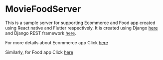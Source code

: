 # MovieFoodServer
This is a sample server for supporting Ecommerce and Food app created using React native and Flutter respectively.
It is created using Django [here](https://www.djangoproject.com) and Django REST framework [here](https://www.django-rest-framework.org).

For more details about Ecommerce app Click [here](https://github.com/NabinRai4017/EcommerceApp)

Similarly, for Food app Click [here](https://github.com/NabinRai4017/FoodApp)

